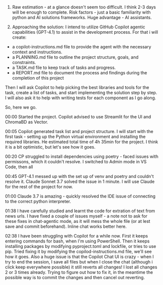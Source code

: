1. Raw estimation - at a glance doesn't seem too difficult. I think 2-3 days will be enough to complete. Risk factors - just a basic familiarity with python and AI solutions frameworks. Huge advantage - AI assistants.

2. Approaching the solution:
I intend to utilize GitHub Copilot agentic capabilities (GPT-4.1) to assist in the development process.
For that i will create:
- a copilot-instructions.md file to provide the agent with the necessary context and instructions.
- a PLANNING.md file to outline the project structure, goals, and constraints.
- a TASK.md file to keep track of tasks and progress.
- a REPORT.md file to document the process and findings during the completion of this project

Then I will ask Copilot to help picking the best libraries and tools for the task, create a list of tasks, and start implementing the solution step by step. I will also ask it to help with writing tests for each component as I go along.

So, here we go.

00:00 Started the project. Copilot advised to use Streamlit for the UI and ChromaBD as Vector.

00:05 Copilot generated task list and project structure. I will start with the first task - setting up the Python virtual environment and installing the required libraries. He estimated total time of 4h 35min for the project. I think it is a bit optimistic, but let's see how it goes.

00:20 CP struggled to install dependencies using poetry - faced issues with permissons, which it couldn't resolve. I switched to Admin mode in VS Code, then all

00:45 GPT-4.1 messed up with the set up of venv and poetry and couldn't resolve it. Claude Sonnet 3.7 solved the issue in 1 minute. I will use Claude for the rest of the project for now.

01:00 Claude 3.7 is amazing - quickly resolved the IDE issue of connecting to the correct python interpreter.

01:38 I have carefully studied and learnt the code for extration of text from news urls. I have fixed a couple of issues myself - a note not to ask for these fixes in chat-agentic mode, as it will mess the whole file (or at lest save and commit beforehand). Inline chat works better here.

02:38 I have been struggling with Copilot for a while now. First it keeps entering commands for bash, when I'm using PowerShell. Then it keeps installing packages by modifying pyproject.toml and lockfile, or tries to use pip. Tried fixing it by modifying the copilod-instructions.md file, we'll see how it goes. Also a huge issue is that the Copilot Chat UI is crazy - when I try to end the session, I save all files but when I close the chat (although i click keep everywhere possible) it still reverts all changes! I lost all changes 2 or 3 times already. Trying to figure out how to fix it, in the meantime the possible way is to commit the changes and then cancel out reverting.



